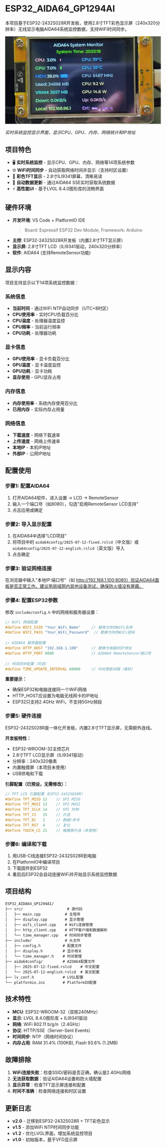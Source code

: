 # ESP32_AIDA64_GP1294AI
本项目基于ESP32-2432S028R开发板，使用2.8寸TFT彩色显示屏（240x320分辨率）无线显示电脑AIDA64系统监控数据，支持WiFi时间同步。

![ESP32 AIDA64系统监控显示器](img/display.jpg)

*实时系统监控显示界面，显示CPU、GPU、内存、网络统计和IP地址*

## 项目特色
- 🖥️ **实时系统监控** - 显示CPU、GPU、内存、网络等14项系统参数
- 🌐 **WiFi时间同步** - 自动获取网络时间并显示（支持时区设置）
- 📱 **彩色TFT显示** - 2.8寸ILI9341屏幕，清晰易读
- 🔄 **自动数据更新** - 通过AIDA64 SSE实时获取系统数据
- ⚡ **高性能UI** - 基于LVGL 8.4.0图形库的流畅界面

## 硬件环境
+ **开发环境**: VS Code + PlatformIO IDE
  > Board: Espressif ESP32 Dev Module, Framework: Arduino
+ **主控**: ESP32-2432S028R开发板（内置2.8寸TFT显示屏）
+ **显示屏**: 2.8寸TFT LCD（ILI9341驱动，240x320分辨率）
+ **软件**: AIDA64 (支持RemoteSensor功能)

## 显示内容
项目支持显示以下14项系统监控数据：

### 系统信息
- **当前时间** - 通过WiFi NTP自动同步（UTC+8时区）
- **CPU使用率** - 实时CPU负载百分比
- **CPU温度** - 处理器温度监控
- **CPU频率** - 当前运行频率
- **CPU功耗** - 处理器功耗

### 显卡信息
- **GPU使用率** - 显卡负载百分比
- **GPU温度** - 显卡温度监控
- **GPU功耗** - 显卡功耗
- **显存使用** - GPU显存占用

### 内存信息
- **内存使用率** - 系统内存使用百分比
- **已用内存** - 实际内存占用量

### 网络信息
- **下载速度** - 网络下载速率
- **上传速度** - 网络上传速率
- **本地IP** - 本机IP地址
- **外部IP** - 公网IP地址

## 配置使用
### 步骤1: 配置AIDA64
1. 打开AIDA64软件，进入设置 -> LCD -> RemoteSensor
2. 输入一个端口号（如8080），勾选"启用RemoteSensor LCD支持"
3. 点击应用或确定

### 步骤2: 导入显示配置
1. 在AIDA64中选择"LCD项目"
2. 将项目中的 `aida64config/2025-07-12-fixed.rslcd`（中文版）或 `aida64config/2025-07-12-english.rslcd`（英文版）导入
3. 点击确定

### 步骤3: 验证网络连接
在浏览器中输入"本地IP:端口号"（如 http://192.168.1.100:8080）验证AIDA64面板是否正常工作。建议用局域网内其他设备测试，确保防火墙没有屏蔽。

### 步骤4: 配置ESP32参数
修改 `include/config.h` 中的网络和服务器设置：
```cpp
// WiFi 网络配置
#define WIFI_SSID "Your_WiFi_Name"     // 替换为你的WiFi名称
#define WIFI_PASS "Your_WiFi_Password"  // 替换为你的WiFi密码

// AIDA64 服务器配置
#define HTTP_HOST "192.168.1.100"      // 替换为电脑的IP地址
#define HTTP_PORT 8080                 // AIDA64 RemoteSensor端口号

// 时间同步配置（可选）
#define TIME_UPDATE_INTERVAL 60000     // 时间更新间隔（毫秒）
```

**重要提示：**
- 确保ESP32和电脑连接同一个WiFi网络
- HTTP_HOST应设置为电脑无线网卡的IP地址
- ESP32只支持2.4GHz WiFi，不支持5GHz频段

### 步骤5: 硬件连接
ESP32-2432S028R是一体化开发板，内置2.8寸TFT显示屏，无需额外连线。

**开发板特性：**
- ESP32-WROOM-32主控芯片
- 2.8寸TFT LCD显示屏（ILI9341驱动）
- 分辨率：240x320像素
- 内置触摸屏（本项目未使用）
- USB供电和下载

**引脚配置（已预设，无需修改）：**
```cpp
// TFT LCD 引脚配置（ESP32-2432S028R）
#define TFT_MISO 12    // SPI MISO
#define TFT_MOSI 13    // SPI MOSI  
#define TFT_SCLK 14    // SPI 时钟
#define TFT_CS   15    // 片选
#define TFT_DC   2     // 数据/命令
#define TFT_RST  4     // 复位
#define TOUCH_CS 21    // 触摸屏片选（未使用）
```

### 步骤6: 编译和下载
1. 用USB-C线连接ESP32-2432S028R到电脑
2. 在PlatformIO中编译项目
3. 下载固件到ESP32
4. 重启后ESP32会自动连接WiFi并开始显示系统监控数据

## 项目结构
```
ESP32_AIDA64_GP1294AI/
├── src/                    # 源代码
│   ├── main.cpp           # 主程序
│   ├── display.cpp        # 显示管理
│   ├── wifi_client.cpp    # WiFi连接管理
│   ├── http_client.cpp    # HTTP客户端和数据解析
│   └── time_manager.cpp   # 时间同步管理
├── include/               # 头文件
│   ├── config.h          # 配置文件
│   ├── display.h         # 显示相关
│   └── time_manager.h    # 时间管理
├── aida64config/         # AIDA64配置文件
│   ├── 2025-07-12-fixed.rslcd    # 中文配置
│   └── 2025-07-12-english.rslcd  # 英文配置
├── lv_conf.h             # LVGL配置
└── platformio.ini        # PlatformIO配置
```

## 技术特性
- **MCU**: ESP32-WROOM-32（双核240MHz）
- **显示**: LVGL 8.4.0图形库 + ILI9341驱动
- **网络**: WiFi 802.11 b/g/n（2.4GHz）
- **协议**: HTTP/SSE（Server-Sent Events）
- **时间同步**: NTP（网络时间协议）
- **内存占用**: RAM 31.4% (100KB), Flash 93.6% (1.2MB)

## 故障排除
1. **WiFi连接失败**：检查SSID/密码是否正确，确认是2.4GHz网络
2. **无法获取数据**：验证AIDA64设置和防火墙配置
3. **显示异常**：检查TFT显示屏连接和配置
4. **时间不准确**：检查网络连接和时区设置

## 更新日志
- **v2.0** - 迁移到ESP32-2432S028R + TFT彩色显示
- **v1.5** - 添加WiFi NTP时间同步功能  
- **v1.2** - 优化LVGL界面，增加系统监控项目
- **v1.0** - 初始版本，基于VFD显示屏
